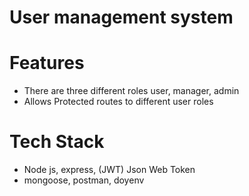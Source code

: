 # User management system

# Features
* There are three different roles user, manager, admin
* Allows Protected routes to different user roles

# Tech Stack
* Node js, express, (JWT) Json Web Token
* mongoose, postman, doyenv
